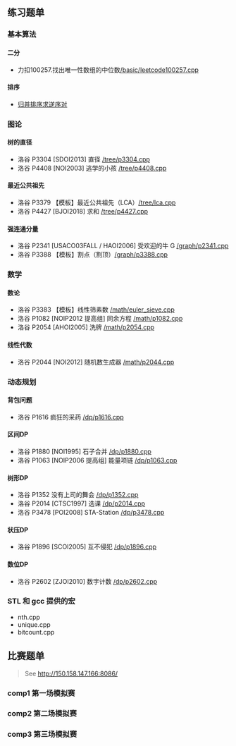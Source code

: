 ## 练习题单

### 基本算法
#### 二分
- 力扣100257.找出唯一性数组的中位数[/basic/leetcode100257.cpp](/basic/leetcode100257.cpp)

#### 排序
- [归并排序求逆序对](/datastructure/mergesort.cpp)

### 图论 
#### 树的直径
- 洛谷 P3304 [SDOI2013] 直径 [/tree/p3304.cpp](/tree/p3304.cpp)
- 洛谷 P4408 [NOI2003] 逃学的小孩 [/tree/p4408.cpp](/tree/p4408.cpp)

#### 最近公共祖先 
- 洛谷 P3379 【模板】最近公共祖先（LCA）[/tree/lca.cpp](/tree/lca.cpp)
- 洛谷 P4427 [BJOI2018] 求和 [/tree/p4427.cpp](/tree/p4427.cpp)

#### 强连通分量
- 洛谷 P2341 [USACO03FALL / HAOI2006] 受欢迎的牛 G [/graph/p2341.cpp](/graph/p2341.cpp)
- 洛谷 P3388 【模板】割点（割顶）[/graph/p3388.cpp](/graph/p3388.cpp)

### 数学
#### 数论
- 洛谷 P3383 【模板】线性筛素数 [/math/euler_sieve.cpp](/math/euler_sieve.cpp)
- 洛谷 P1082 [NOIP2012 提高组] 同余方程 [/math/p1082.cpp](/math/p1082.cpp)
- 洛谷 P2054 [AHOI2005] 洗牌 [/math/p2054.cpp](/math/p2054.cpp)

#### 线性代数
- 洛谷 P2044 [NOI2012] 随机数生成器 [/math/p2044.cpp](/math/p2044.cpp)

### 动态规划
#### 背包问题
- 洛谷 P1616 疯狂的采药 [/dp/p1616.cpp](/dp/p1616.cpp)

#### 区间DP
- 洛谷 P1880 [NOI1995] 石子合并 [/dp/p1880.cpp](/dp/p1880.cpp)
- 洛谷 P1063 [NOIP2006 提高组] 能量项链 [/dp/p1063.cpp](/dp/p1063.cpp)

#### 树形DP
- 洛谷 P1352 没有上司的舞会 [/dp/p1352.cpp](/dp/p1352.cpp)
- 洛谷 P2014 [CTSC1997] 选课 [/dp/p2014.cpp](/dp/p2014.cpp)
- 洛谷 P3478 [POI2008] STA-Station [/dp/p3478.cpp](/dp/p3478.cpp)

#### 状压DP
- 洛谷 P1896 [SCOI2005] 互不侵犯 [/dp/p1896.cpp](/dp/p1896.cpp)

#### 数位DP
- 洛谷 P2602 [ZJOI2010] 数字计数 [/dp/p2602.cpp](/dp/p2602.cpp)

### STL 和 gcc 提供的宏

- nth.cpp
- unique.cpp
- bitcount.cpp

## 比赛题单

> See http://150.158.147.166:8086/

### comp1 第一场模拟赛

### comp2 第二场模拟赛

### comp3 第三场模拟赛